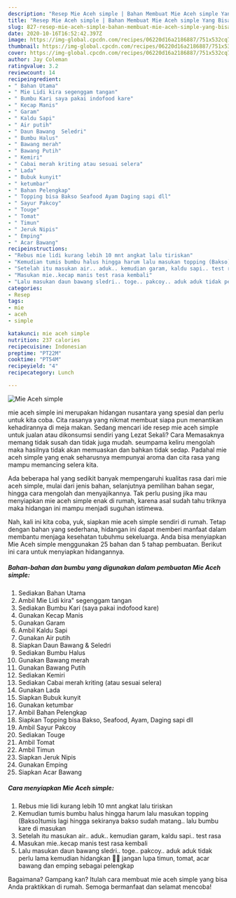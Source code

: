 ```yaml
---
description: "Resep Mie Aceh simple | Bahan Membuat Mie Aceh simple Yang Bisa Manjain Lidah"
title: "Resep Mie Aceh simple | Bahan Membuat Mie Aceh simple Yang Bisa Manjain Lidah"
slug: 827-resep-mie-aceh-simple-bahan-membuat-mie-aceh-simple-yang-bisa-manjain-lidah
date: 2020-10-16T16:52:42.397Z
image: https://img-global.cpcdn.com/recipes/06220d16a2186887/751x532cq70/mie-aceh-simple-foto-resep-utama.jpg
thumbnail: https://img-global.cpcdn.com/recipes/06220d16a2186887/751x532cq70/mie-aceh-simple-foto-resep-utama.jpg
cover: https://img-global.cpcdn.com/recipes/06220d16a2186887/751x532cq70/mie-aceh-simple-foto-resep-utama.jpg
author: Jay Coleman
ratingvalue: 3.2
reviewcount: 14
recipeingredient:
- " Bahan Utama"
- " Mie Lidi kira segenggam tangan"
- " Bumbu Kari saya pakai indofood kare"
- " Kecap Manis"
- " Garam"
- " Kaldu Sapi"
- " Air putih"
- " Daun Bawang  Seledri"
- " Bumbu Halus"
- " Bawang merah"
- " Bawang Putih"
- " Kemiri"
- " Cabai merah kriting atau sesuai selera"
- " Lada"
- " Bubuk kunyit"
- " ketumbar"
- " Bahan Pelengkap"
- " Topping bisa Bakso Seafood Ayam Daging sapi dll"
- " Sayur Pakcoy"
- " Touge"
- " Tomat"
- " Timun"
- " Jeruk Nipis"
- " Emping"
- " Acar Bawang"
recipeinstructions:
- "Rebus mie lidi kurang lebih 10 mnt angkat lalu tiriskan"
- "Kemudian tumis bumbu halus hingga harum lalu masukan topping (Bakso)tumis lagi hingga sekiranya bakso sudah matang.. lalu bumbu kare di masukan"
- "Setelah itu masukan air.. aduk.. kemudian garam, kaldu sapi.. test rasa"
- "Masukan mie..kecap manis test rasa kembali"
- "Lalu masukan daun bawang sledri.. toge.. pakcoy.. aduk aduk tidak perlu lama kemudian hidangkan 👌🏼 jangan lupa timun, tomat, acar bawang dan emping sebagai pelengkap"
categories:
- Resep
tags:
- mie
- aceh
- simple

katakunci: mie aceh simple 
nutrition: 237 calories
recipecuisine: Indonesian
preptime: "PT22M"
cooktime: "PT54M"
recipeyield: "4"
recipecategory: Lunch

---
```



![Mie Aceh simple](https://img-global.cpcdn.com/recipes/06220d16a2186887/751x532cq70/mie-aceh-simple-foto-resep-utama.jpg)


mie aceh simple ini merupakan hidangan nusantara yang spesial dan perlu untuk kita coba. Cita rasanya yang nikmat membuat siapa pun menantikan kehadirannya di meja makan.
Sedang mencari ide resep mie aceh simple untuk jualan atau dikonsumsi sendiri yang Lezat Sekali? Cara Memasaknya memang tidak susah dan tidak juga mudah. seumpama keliru mengolah maka hasilnya tidak akan memuaskan dan bahkan tidak sedap. Padahal mie aceh simple yang enak seharusnya mempunyai aroma dan cita rasa yang mampu memancing selera kita.

Ada beberapa hal yang sedikit banyak mempengaruhi kualitas rasa dari mie aceh simple, mulai dari jenis bahan, selanjutnya pemilihan bahan segar, hingga cara mengolah dan menyajikannya. Tak perlu pusing jika mau menyiapkan mie aceh simple enak di rumah, karena asal sudah tahu triknya maka hidangan ini mampu menjadi suguhan istimewa.




Nah, kali ini kita coba, yuk, siapkan mie aceh simple sendiri di rumah. Tetap dengan bahan yang sederhana, hidangan ini dapat memberi manfaat dalam membantu menjaga kesehatan tubuhmu sekeluarga. Anda bisa menyiapkan Mie Aceh simple menggunakan 25 bahan dan 5 tahap pembuatan. Berikut ini cara untuk menyiapkan hidangannya.

<!--inarticleads1-->

##### Bahan-bahan dan bumbu yang digunakan dalam pembuatan Mie Aceh simple:

1. Sediakan  Bahan Utama
1. Ambil  Mie Lidi kira&#34; segenggam tangan
1. Sediakan  Bumbu Kari (saya pakai indofood kare)
1. Gunakan  Kecap Manis
1. Gunakan  Garam
1. Ambil  Kaldu Sapi
1. Gunakan  Air putih
1. Siapkan  Daun Bawang &amp; Seledri
1. Sediakan  Bumbu Halus
1. Gunakan  Bawang merah
1. Gunakan  Bawang Putih
1. Sediakan  Kemiri
1. Sediakan  Cabai merah kriting (atau sesuai selera)
1. Gunakan  Lada
1. Siapkan  Bubuk kunyit
1. Gunakan  ketumbar
1. Ambil  Bahan Pelengkap
1. Siapkan  Topping bisa Bakso, Seafood, Ayam, Daging sapi dll
1. Ambil  Sayur Pakcoy
1. Sediakan  Touge
1. Ambil  Tomat
1. Ambil  Timun
1. Siapkan  Jeruk Nipis
1. Gunakan  Emping
1. Siapkan  Acar Bawang




<!--inarticleads2-->

##### Cara menyiapkan Mie Aceh simple:

1. Rebus mie lidi kurang lebih 10 mnt angkat lalu tiriskan
1. Kemudian tumis bumbu halus hingga harum lalu masukan topping (Bakso)tumis lagi hingga sekiranya bakso sudah matang.. lalu bumbu kare di masukan
1. Setelah itu masukan air.. aduk.. kemudian garam, kaldu sapi.. test rasa
1. Masukan mie..kecap manis test rasa kembali
1. Lalu masukan daun bawang sledri.. toge.. pakcoy.. aduk aduk tidak perlu lama kemudian hidangkan 👌🏼 jangan lupa timun, tomat, acar bawang dan emping sebagai pelengkap




Bagaimana? Gampang kan? Itulah cara membuat mie aceh simple yang bisa Anda praktikkan di rumah. Semoga bermanfaat dan selamat mencoba!
